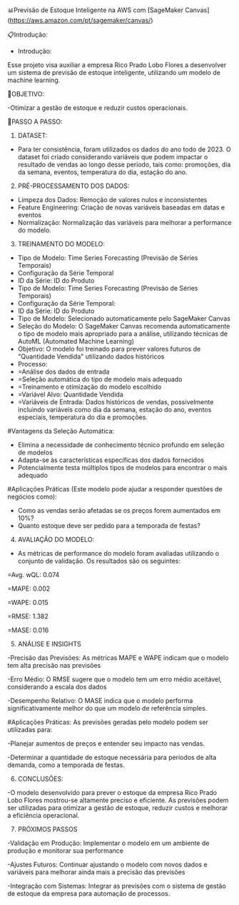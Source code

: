 📊Previsão de Estoque Inteligente na AWS com [SageMaker Canvas] (https://aws.amazon.com/pt/sagemaker/canvas/)

📋Introdução:

- Introdução:
  
Esse projeto visa auxiliar a empresa Rico Prado Lobo Flores a desenvolver um sistema de previsão de estoque inteligente, utilizando um modelo de machine learning.

🎯OBJETIVO:

-Otimizar a gestão de estoque e reduzir custos operacionais.

🚀PASSO A PASSO:

1. DATASET:
   
- Para ter consistência, foram utilizados os dados do ano todo de 2023. O dataset foi criado considerando variáveis que podem impactar o resultado de vendas ao longo desse período, tais como: promoções, dia da semana, eventos, temperatura do dia, estação do ano.

2. PRÉ-PROCESSAMENTO DOS DADOS:
   
- Limpeza dos Dados: Remoção de valores nulos e inconsistentes
- Feature Engineering: Criação de novas variáveis baseadas em datas e eventos
- Normalização: Normalização das variáveis para melhorar a performance do modelo.

3. TREINAMENTO DO MODELO:
   
- Tipo de Modelo: Time Series Forecasting (Previsão de Séries Temporais)
- Configuração da Série Temporal
- ID da Série: ID do Produto
- Tipo de Modelo: Time Series Forecasting (Previsão de Séries Temporais)
- Configuração da Série Temporal:
- ID da Série: ID do Produto
- Tipo de Modelo: Selecionado automaticamente pelo SageMaker Canvas
- Seleção do Modelo: O SageMaker Canvas recomenda automaticamente o tipo de modelo mais apropriado para a análise, utilizando técnicas de AutoML (Automated Machine Learning)
- Objetivo: O modelo foi treinado para prever valores futuros de "Quantidade Vendida" utilizando dados históricos
- Processo:
- =Análise dos dados de entrada
- =Seleção automática do tipo de modelo mais adequado
- =Treinamento e otimização do modelo escolhido
- =Variável Alvo: Quantidade Vendida
- =Variáveis de Entrada: Dados históricos de vendas, possivelmente incluindo variáveis como dia da semana, estação do ano, eventos especiais, temperatura do dia e promoções.

#Vantagens da Seleção Automática:

- Elimina a necessidade de conhecimento técnico profundo em seleção de modelos
- Adapta-se às características específicas dos dados fornecidos
- Potencialmente testa múltiplos tipos de modelos para encontrar o mais adequado

#Aplicações Práticas (Este modelo pode ajudar a responder questões de negócios como):

- Como as vendas serão afetadas se os preços forem aumentados em 10%?
- Quanto estoque deve ser pedido para a temporada de festas?

4. AVALIAÇÃO DO MODELO:
   
- As métricas de performance do modelo foram avaliadas utilizando o conjunto de validação. Os resultados são os seguintes:
  
 =Avg. wQL: 0.074
 
 =MAPE: 0.002
 
 =WAPE: 0.015
 
 =RMSE: 1.382
 
 =MASE: 0.016

5. ANÁLISE E INSIGHTS
   
-Precisão das Previsões: As métricas MAPE e WAPE indicam que o modelo tem alta precisão nas previsões

-Erro Médio: O RMSE sugere que o modelo tem um erro médio aceitável, considerando a escala dos dados

-Desempenho Relativo: O MASE indica que o modelo performa significativamente melhor do que um modelo de referência simples.

#Aplicações Práticas: As previsões geradas pelo modelo podem ser utilizadas para:

-Planejar aumentos de preços e entender seu impacto nas vendas.

-Determinar a quantidade de estoque necessária para períodos de alta demanda, como a temporada de festas.

6. CONCLUSÕES:
   
-O modelo desenvolvido para prever o estoque da empresa Rico Prado Lobo Flores mostrou-se altamente preciso e eficiente. As previsões podem ser utilizadas para otimizar a gestão de estoque, reduzir custos e melhorar a eficiência operacional.

7. PRÓXIMOS PASSOS
   
-Validação em Produção: Implementar o modelo em um ambiente de produção e monitorar sua performance

-Ajustes Futuros: Continuar ajustando o modelo com novos dados e variáveis para melhorar ainda mais a precisão das previsões

-Integração com Sistemas: Integrar as previsões com o sistema de gestão de estoque da empresa para automação de processos.
